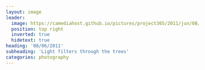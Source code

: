 ```yaml
---
layout: image
leader:
  image: https://camediahost.github.io/pictures/project365/2011/jun/08/080611.jpg
  position: top right
  inverted: true
  hidetext: true
heading: '08/06/2011'
subheading: 'Light filters through the trees'
categories: photography
---
```

